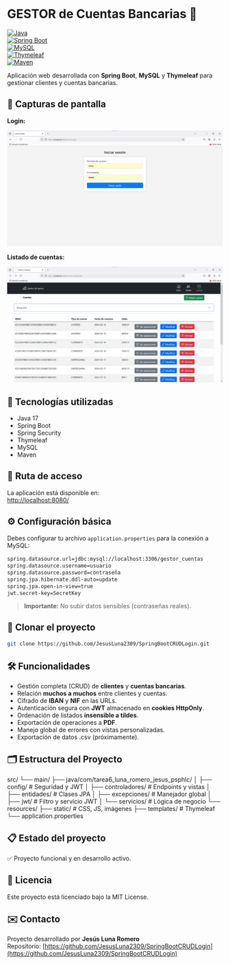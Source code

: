 # GESTOR de Cuentas Bancarias 🏦

[![Java](https://img.shields.io/badge/Java-17-007396?logo=java&logoColor=white)](https://www.java.com/)  
[![Spring Boot](https://img.shields.io/badge/Spring%20Boot-3.0.0-6DB33F?logo=springboot)](https://spring.io/projects/spring-boot)  
[![MySQL](https://img.shields.io/badge/MySQL-8.0-4479A1?logo=mysql&logoColor=white)](https://www.mysql.com/)  
[![Thymeleaf](https://img.shields.io/badge/Thymeleaf-3.0.15-005F0F?logo=thymeleaf&logoColor=white)](https://www.thymeleaf.org/)  
[![Maven](https://img.shields.io/badge/Maven-3.9.0-C71A36?logo=apachemaven&logoColor=white)](https://maven.apache.org/)  

Aplicación web desarrollada con **Spring Boot**, **MySQL** y **Thymeleaf** para gestionar clientes y cuentas bancarias.

## 📸 Capturas de pantalla

**Login:**

![Login](Images/dfdd783a-a50d-474d-b740-32949c8c9444.png)

**Listado de cuentas:**

![Listado de cuentas](Images/2cfe4ab1-5a1d-4c18-8c47-d60b86032ffb.png)

## 🚀 Tecnologías utilizadas

- Java 17
- Spring Boot
- Spring Security
- Thymeleaf
- MySQL
- Maven

## 🔗 Ruta de acceso

La aplicación está disponible en:  
[http://localhost:8080/](http://localhost:8080/)

## ⚙️ Configuración básica

Debes configurar tu archivo `application.properties` para la conexión a MySQL:

```properties
spring.datasource.url=jdbc:mysql://localhost:3306/gestor_cuentas
spring.datasource.username=usuario
spring.datasource.password=contraseña
spring.jpa.hibernate.ddl-auto=update
spring.jpa.open-in-view=true
jwt.secret-key=SecretKey
```

> **Importante:** No subir datos sensibles (contraseñas reales).

## 📂 Clonar el proyecto

```bash
git clone https://github.com/JesusLuna2309/SpringBootCRUDLogin.git
```

## 🛠️ Funcionalidades

- Gestión completa (CRUD) de **clientes** y **cuentas bancarias**.  
- Relación **muchos a muchos** entre clientes y cuentas.  
- Cifrado de **IBAN** y **NIF** en las URLs.  
- Autenticación segura con **JWT** almacenado en **cookies HttpOnly**.  
- Ordenación de listados **insensible a tildes**.  
- Exportación de operaciones a **PDF**.  
- Manejo global de errores con vistas personalizadas.
- Exportación de datos .csv (próximamente).

## 🗂️ Estructura del Proyecto

src/
 └── main/
     ├── java/com/tarea6_luna_romero_jesus_psphlc/
     │    ├── config/          # Seguridad y JWT
     │    ├── controladores/   # Endpoints y vistas
     │    ├── entidades/       # Clases JPA
     │    ├── excepciones/     # Manejador global
     │    ├── jwt/             # Filtro y servicio JWT
     │    └── servicios/       # Lógica de negocio
     └── resources/
          ├── static/          # CSS, JS, imágenes
          ├── templates/       # Thymeleaf
          └── application.properties

## 📋 Estado del proyecto

✅ Proyecto funcional y en desarrollo activo.

## 📄 Licencia

Este proyecto está licenciado bajo la MIT License.

## ✉️ Contacto

Proyecto desarrollado por **Jesús Luna Romero**  
Repositorio: [https://github.com/JesusLuna2309/SpringBootCRUDLogin](https://github.com/JesusLuna2309/SpringBootCRUDLogin)



